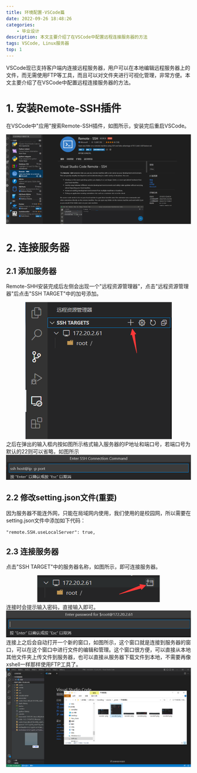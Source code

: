 ```yaml
---
title: 环境配置-VSCode篇
date: 2022-09-26 18:48:26
categories: 
    - 毕业设计
description: 本文主要介绍了在VSCode中配置远程连接服务器的方法
tags: VSCode, Linux服务器
top: 1
---
```


VSCode现已支持客户端内连接远程服务器，用户可以在本地编辑远程服务器上的文件，而无需使用FTP等工具，而且可以对文件夹进行可视化管理，非常方便。本文主要介绍了在VSCode中配置远程连接服务器的方法。

# 1. 安装Remote-SSH插件
在VSCode中"应用"搜索Remote-SSH插件，如图所示，安装完后重启VSCode。
<div align=center><img src="环境配置2/vscode1.png"></div>

# 2. 连接服务器
## 2.1 添加服务器
Remote-SHH安装完成后左侧会出现一个"远程资源管理器"，点击"远程资源管理器"后点击"SSH TARGET"中的加号添加。
<div align=center><img src="环境配置2/vscode2.png"></div>
之后在弹出的输入框内按如图所示格式输入服务器的IP地址和端口号，若端口号为默认的22则可以省略，如图所示
<div align=center><img src="环境配置2/vscode3.png"></div>

## 2.2 修改setting.json文件(重要)
因为服务器不能连外网，只能在局域网内使用，我们使用的是校园网，所以需要在setting.json文件中添加如下代码：
```
"remote.SSH.useLocalServer": true,
```

## 2.3 连接服务器
点击"SSH TARGET"中的服务器名称，如图所示，即可连接服务器。
<div align=center><img src="环境配置2/vscode4.png"></div>
连接时会提示输入密码，直接输入即可。
<div align=center><img src="环境配置2/vscode5.png"></div>
连接上之后会自动打开一个新的窗口，如图所示，这个窗口就是连接到服务器的窗口，可以在这个窗口中进行文件的编辑和管理。这个窗口很方便，可以直接从本地其他文件夹上传文件到服务器，也可以直接从服务器下载文件到本地，不需要再像xshell一样那样使用FTP工具了。
<div align=center><img src="环境配置2/vscode7.png"></div>